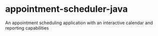 # appointment-scheduler-java
An appointment scheduling application with an interactive calendar and reporting capabilities

